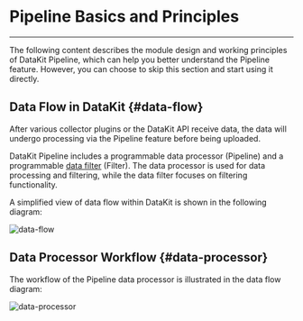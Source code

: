 # Pipeline Basics and Principles
---

The following content describes the module design and working principles of DataKit Pipeline, which can help you better understand the Pipeline feature. However, you can choose to skip this section and start using it directly.

## Data Flow in DataKit {#data-flow}

After various collector plugins or the DataKit API receive data, the data will undergo processing via the Pipeline feature before being uploaded.

DataKit Pipeline includes a programmable data processor (Pipeline) and a programmable [data filter](../../datakit/datakit-filter.md) (Filter). The data processor is used for data processing and filtering, while the data filter focuses on filtering functionality.

A simplified view of data flow within DataKit is shown in the following diagram:

![data-flow](img/pipeline-data-flow.drawio.png)

## Data Processor Workflow {#data-processor}

The workflow of the Pipeline data processor is illustrated in the data flow diagram:

![data-processor](img/pipeline-data-processor.drawio.png)